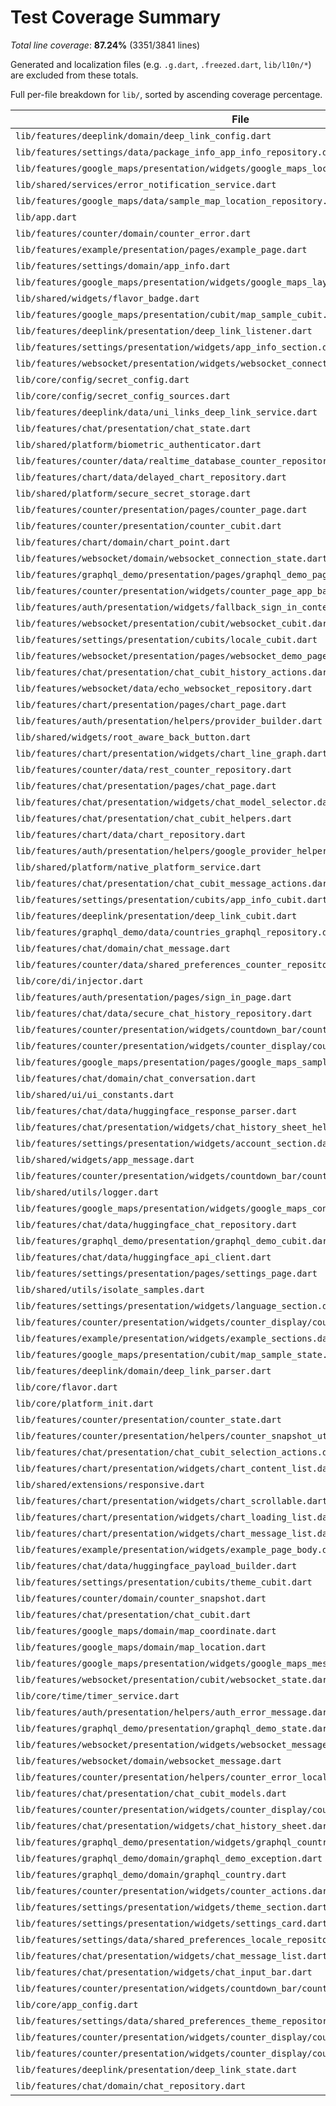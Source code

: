 # Test Coverage Summary

*Total line coverage*: **87.24%** (3351/3841 lines)

Generated and localization files (e.g. `.g.dart`, `.freezed.dart`, `lib/l10n/*`) are excluded from these totals.

Full per-file breakdown for `lib/`, sorted by ascending coverage percentage.

| File | Coverage | Covered/Total |
| --- | ---: | ---: |
| `lib/features/deeplink/domain/deep_link_config.dart` | 0.00% | 0/1 |
| `lib/features/settings/data/package_info_app_info_repository.dart` | 12.50% | 1/8 |
| `lib/features/google_maps/presentation/widgets/google_maps_location_list.dart` | 15.22% | 7/46 |
| `lib/shared/services/error_notification_service.dart` | 33.33% | 7/21 |
| `lib/features/google_maps/data/sample_map_location_repository.dart` | 50.00% | 1/2 |
| `lib/app.dart` | 58.62% | 51/87 |
| `lib/features/counter/domain/counter_error.dart` | 62.50% | 10/16 |
| `lib/features/example/presentation/pages/example_page.dart` | 62.92% | 56/89 |
| `lib/features/settings/domain/app_info.dart` | 66.67% | 2/3 |
| `lib/features/google_maps/presentation/widgets/google_maps_layout.dart` | 73.08% | 19/26 |
| `lib/shared/widgets/flavor_badge.dart` | 74.19% | 23/31 |
| `lib/features/google_maps/presentation/cubit/map_sample_cubit.dart` | 75.00% | 42/56 |
| `lib/features/deeplink/presentation/deep_link_listener.dart` | 75.00% | 9/12 |
| `lib/features/settings/presentation/widgets/app_info_section.dart` | 75.32% | 58/77 |
| `lib/features/websocket/presentation/widgets/websocket_connection_banner.dart` | 75.76% | 25/33 |
| `lib/core/config/secret_config.dart` | 76.19% | 16/21 |
| `lib/core/config/secret_config_sources.dart` | 76.39% | 55/72 |
| `lib/features/deeplink/data/uni_links_deep_link_service.dart` | 77.14% | 27/35 |
| `lib/features/chat/presentation/chat_state.dart` | 77.78% | 7/9 |
| `lib/shared/platform/biometric_authenticator.dart` | 78.57% | 11/14 |
| `lib/features/counter/data/realtime_database_counter_repository.dart` | 79.41% | 54/68 |
| `lib/features/chart/data/delayed_chart_repository.dart` | 80.00% | 4/5 |
| `lib/shared/platform/secure_secret_storage.dart` | 80.00% | 28/35 |
| `lib/features/counter/presentation/pages/counter_page.dart` | 80.72% | 67/83 |
| `lib/features/counter/presentation/counter_cubit.dart` | 80.95% | 85/105 |
| `lib/features/chart/domain/chart_point.dart` | 81.82% | 9/11 |
| `lib/features/websocket/domain/websocket_connection_state.dart` | 81.82% | 9/11 |
| `lib/features/graphql_demo/presentation/pages/graphql_demo_page.dart` | 82.43% | 61/74 |
| `lib/features/counter/presentation/widgets/counter_page_app_bar.dart` | 82.76% | 24/29 |
| `lib/features/auth/presentation/widgets/fallback_sign_in_content.dart` | 83.33% | 20/24 |
| `lib/features/websocket/presentation/cubit/websocket_cubit.dart` | 83.33% | 35/42 |
| `lib/features/settings/presentation/cubits/locale_cubit.dart` | 83.33% | 10/12 |
| `lib/features/websocket/presentation/pages/websocket_demo_page.dart` | 83.82% | 57/68 |
| `lib/features/chat/presentation/chat_cubit_history_actions.dart` | 83.95% | 68/81 |
| `lib/features/websocket/data/echo_websocket_repository.dart` | 84.38% | 54/64 |
| `lib/features/chart/presentation/pages/chart_page.dart` | 85.29% | 29/34 |
| `lib/features/auth/presentation/helpers/provider_builder.dart` | 85.71% | 12/14 |
| `lib/shared/widgets/root_aware_back_button.dart` | 85.71% | 6/7 |
| `lib/features/chart/presentation/widgets/chart_line_graph.dart` | 86.11% | 31/36 |
| `lib/features/counter/data/rest_counter_repository.dart` | 87.16% | 95/109 |
| `lib/features/chat/presentation/pages/chat_page.dart` | 87.32% | 62/71 |
| `lib/features/chat/presentation/widgets/chat_model_selector.dart` | 87.50% | 28/32 |
| `lib/features/chat/presentation/chat_cubit_helpers.dart` | 88.00% | 44/50 |
| `lib/features/chart/data/chart_repository.dart` | 88.10% | 37/42 |
| `lib/features/auth/presentation/helpers/google_provider_helper.dart` | 88.24% | 15/17 |
| `lib/shared/platform/native_platform_service.dart` | 88.57% | 31/35 |
| `lib/features/chat/presentation/chat_cubit_message_actions.dart` | 89.36% | 42/47 |
| `lib/features/settings/presentation/cubits/app_info_cubit.dart` | 89.47% | 17/19 |
| `lib/features/deeplink/presentation/deep_link_cubit.dart` | 89.47% | 17/19 |
| `lib/features/graphql_demo/data/countries_graphql_repository.dart` | 89.47% | 51/57 |
| `lib/features/chat/domain/chat_message.dart` | 90.00% | 9/10 |
| `lib/features/counter/data/shared_preferences_counter_repository.dart` | 90.32% | 56/62 |
| `lib/core/di/injector.dart` | 90.38% | 47/52 |
| `lib/features/auth/presentation/pages/sign_in_page.dart` | 90.63% | 29/32 |
| `lib/features/chat/data/secure_chat_history_repository.dart` | 91.30% | 21/23 |
| `lib/features/counter/presentation/widgets/countdown_bar/countdown_bar.dart` | 91.30% | 21/23 |
| `lib/features/counter/presentation/widgets/counter_display/counter_display.dart` | 91.67% | 33/36 |
| `lib/features/google_maps/presentation/pages/google_maps_sample_page.dart` | 91.67% | 77/84 |
| `lib/features/chat/domain/chat_conversation.dart` | 92.86% | 39/42 |
| `lib/shared/ui/ui_constants.dart` | 93.10% | 27/29 |
| `lib/features/chat/data/huggingface_response_parser.dart` | 93.18% | 41/44 |
| `lib/features/chat/presentation/widgets/chat_history_sheet_helpers.dart` | 93.75% | 30/32 |
| `lib/features/settings/presentation/widgets/account_section.dart` | 93.94% | 62/66 |
| `lib/shared/widgets/app_message.dart` | 94.59% | 35/37 |
| `lib/features/counter/presentation/widgets/countdown_bar/countdown_bar_content.dart` | 95.45% | 42/44 |
| `lib/shared/utils/logger.dart` | 96.00% | 24/25 |
| `lib/features/google_maps/presentation/widgets/google_maps_controls.dart` | 96.00% | 24/25 |
| `lib/features/chat/data/huggingface_chat_repository.dart` | 96.15% | 25/26 |
| `lib/features/graphql_demo/presentation/graphql_demo_cubit.dart` | 96.30% | 52/54 |
| `lib/features/chat/data/huggingface_api_client.dart` | 96.36% | 53/55 |
| `lib/features/settings/presentation/pages/settings_page.dart` | 96.43% | 27/28 |
| `lib/shared/utils/isolate_samples.dart` | 96.43% | 27/28 |
| `lib/features/settings/presentation/widgets/language_section.dart` | 96.55% | 28/29 |
| `lib/features/counter/presentation/widgets/counter_display/counter_display_card.dart` | 97.06% | 33/34 |
| `lib/features/example/presentation/widgets/example_sections.dart` | 98.75% | 79/80 |
| `lib/features/google_maps/presentation/cubit/map_sample_state.dart` | 100.00% | 23/23 |
| `lib/features/deeplink/domain/deep_link_parser.dart` | 100.00% | 19/19 |
| `lib/core/flavor.dart` | 100.00% | 28/28 |
| `lib/core/platform_init.dart` | 100.00% | 8/8 |
| `lib/features/counter/presentation/counter_state.dart` | 100.00% | 6/6 |
| `lib/features/counter/presentation/helpers/counter_snapshot_utils.dart` | 100.00% | 13/13 |
| `lib/features/chat/presentation/chat_cubit_selection_actions.dart` | 100.00% | 24/24 |
| `lib/features/chart/presentation/widgets/chart_content_list.dart` | 100.00% | 19/19 |
| `lib/shared/extensions/responsive.dart` | 100.00% | 29/29 |
| `lib/features/chart/presentation/widgets/chart_scrollable.dart` | 100.00% | 5/5 |
| `lib/features/chart/presentation/widgets/chart_loading_list.dart` | 100.00% | 18/18 |
| `lib/features/chart/presentation/widgets/chart_message_list.dart` | 100.00% | 6/6 |
| `lib/features/example/presentation/widgets/example_page_body.dart` | 100.00% | 66/66 |
| `lib/features/chat/data/huggingface_payload_builder.dart` | 100.00% | 16/16 |
| `lib/features/settings/presentation/cubits/theme_cubit.dart` | 100.00% | 15/15 |
| `lib/features/counter/domain/counter_snapshot.dart` | 100.00% | 2/2 |
| `lib/features/chat/presentation/chat_cubit.dart` | 100.00% | 11/11 |
| `lib/features/google_maps/domain/map_coordinate.dart` | 100.00% | 3/3 |
| `lib/features/google_maps/domain/map_location.dart` | 100.00% | 3/3 |
| `lib/features/google_maps/presentation/widgets/google_maps_messages.dart` | 100.00% | 9/9 |
| `lib/features/websocket/presentation/cubit/websocket_state.dart` | 100.00% | 23/23 |
| `lib/core/time/timer_service.dart` | 100.00% | 6/6 |
| `lib/features/auth/presentation/helpers/auth_error_message.dart` | 100.00% | 26/26 |
| `lib/features/graphql_demo/presentation/graphql_demo_state.dart` | 100.00% | 5/5 |
| `lib/features/websocket/presentation/widgets/websocket_message_list.dart` | 100.00% | 30/30 |
| `lib/features/websocket/domain/websocket_message.dart` | 100.00% | 3/3 |
| `lib/features/counter/presentation/helpers/counter_error_localizer.dart` | 100.00% | 8/8 |
| `lib/features/chat/presentation/chat_cubit_models.dart` | 100.00% | 18/18 |
| `lib/features/counter/presentation/widgets/counter_display/counter_value_text.dart` | 100.00% | 12/12 |
| `lib/features/chat/presentation/widgets/chat_history_sheet.dart` | 100.00% | 111/111 |
| `lib/features/graphql_demo/presentation/widgets/graphql_country_card.dart` | 100.00% | 31/31 |
| `lib/features/graphql_demo/domain/graphql_demo_exception.dart` | 100.00% | 3/3 |
| `lib/features/graphql_demo/domain/graphql_country.dart` | 100.00% | 4/4 |
| `lib/features/counter/presentation/widgets/counter_actions.dart` | 100.00% | 22/22 |
| `lib/features/settings/presentation/widgets/theme_section.dart` | 100.00% | 17/17 |
| `lib/features/settings/presentation/widgets/settings_card.dart` | 100.00% | 22/22 |
| `lib/features/settings/data/shared_preferences_locale_repository.dart` | 100.00% | 19/19 |
| `lib/features/chat/presentation/widgets/chat_message_list.dart` | 100.00% | 50/50 |
| `lib/features/chat/presentation/widgets/chat_input_bar.dart` | 100.00% | 23/23 |
| `lib/features/counter/presentation/widgets/countdown_bar/countdown_status.dart` | 100.00% | 26/26 |
| `lib/core/app_config.dart` | 100.00% | 32/32 |
| `lib/features/settings/data/shared_preferences_theme_repository.dart` | 100.00% | 16/16 |
| `lib/features/counter/presentation/widgets/counter_display/counter_last_changed_text.dart` | 100.00% | 9/9 |
| `lib/features/counter/presentation/widgets/counter_display/counter_status_chip.dart` | 100.00% | 32/32 |
| `lib/features/deeplink/presentation/deep_link_state.dart` | 100.00% | 6/6 |
| `lib/features/chat/domain/chat_repository.dart` | 100.00% | 4/4 |
